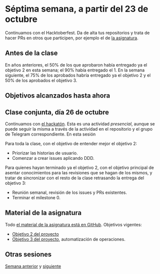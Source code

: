 # Séptima semana, a partir del 23 de octubre

Continuamos con el Hacktoberfest. Da de alta tus repositorios y trata de
hacer PRs en otros que participen, por ejemplo el de [la
asignatura](https://jj.github.io/IV).

## Antes de la clase

En años anteriores, el 50% de los que aprobaron había entregado ya el objetivo 2
en esta semana; el 90% había entregado el 1. En la semana siguiente, el 75% de
los aprobados habría entregado ya el objetivo 2 y el 50% de los aprobados el
objetivo 3.

## Objetivos alcanzados hasta ahora


## Clase conjunta, día 26 de octubre

Continuamos con [el hackatón](https://github.com/JJ/KeMeVoi). Esta es una
actividad *presencial*, aunque se puede seguir la misma a través de la actividad
en el repositorio y el grupo de Telegram correspondiente. En esta sesión

Para toda la clase, con el objetivo de entender mejor el objetivo 2:

* Priorizar las historias de usuario.
* Comenzar a crear issues aplicando DDD.

Para quienes hayan terminado ya el objetivo 2, con el objetivo principal de
asentar conocimientos para las revisiones que se hagan de los mismos, y tratar
de sincronizar con el resto de la clase retrasando la entrega del objetivo 3:

* Reunión semanal, revisión de los issues y PRs existentes.
* Terminar el milestone 0.

## Material de la asignatura

Todo [el material de la asignatura está en
GitHub](http://jj.github.io/IV). Objetivos vigentes:

* [Objetivo 2 del proyecto](http://jj.github.io/IV/documentos/proyecto/2.Modelo)
* [Objetivo 3 del
  proyecto](http://jj.github.io/IV/documentos/proyecto/3.Automatizar),
  automatización de operaciones.

## Otras sesiones

[Semana anterior](semana-06.md) y [siguiente](semana-08.md)
